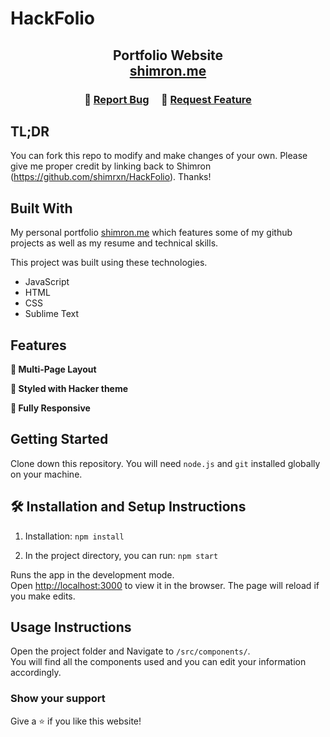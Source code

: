# HackFolio

<h2 align="center">
  Portfolio Website <br/>
  <a href="http://shimron.me" target="_blank">shimron.me</a>
</h2>


<h3 align="center">
    🔹
    <a href="https://github.com/shimrxn/HackFolio/issues">Report Bug</a> &nbsp; &nbsp;
    🔹
    <a href="https://github.com/shimrxn/HackFolio/issues">Request Feature</a>
</h3>

## TL;DR

You can fork this repo to modify and make changes of your own. Please give me proper credit by linking back to Shimron (https://github.com/shimrxn/HackFolio). Thanks!

## Built With

My personal portfolio <a href="http://shimron.me/" target="_blank">shimron.me</a> which features some of my github projects as well as my resume and technical skills.<br/>

This project was built using these technologies.

- JavaScript
- HTML
- CSS
- Sublime Text

## Features

**📖 Multi-Page Layout**

**🎨 Styled with Hacker theme**

**📱 Fully Responsive**

## Getting Started

Clone down this repository. You will need `node.js` and `git` installed globally on your machine.

## 🛠 Installation and Setup Instructions

1. Installation: `npm install`

2. In the project directory, you can run: `npm start`

Runs the app in the development mode.\
Open [http://localhost:3000](http://localhost:3000) to view it in the browser.
The page will reload if you make edits.

## Usage Instructions

Open the project folder and Navigate to `/src/components/`. <br/>
You will find all the components used and you can edit your information accordingly.

### Show your support

Give a ⭐ if you like this website!
